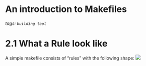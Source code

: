 # An introduction to Makefiles
###### tags: `building tool`

# 2.1 What a Rule look like
A simple makefile consists of “rules” with the following shape:
![](https://i.imgur.com/0jq6Z3S.png)
